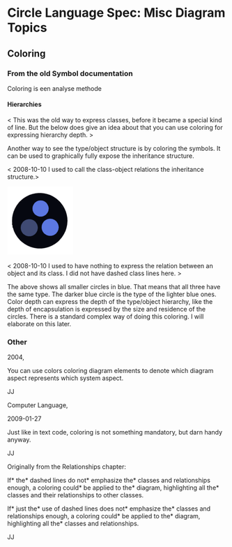﻿Circle Language Spec: Misc Diagram Topics
=========================================

Coloring
--------

### **From the old Symbol documentation**
Coloring is een analyse methode 

#### **Hierarchies**
< This was the old way to express classes, before it became a special kind of line. But the below does give an idea about that you can use coloring for expressing hierarchy depth. >

Another way to see the type/object structure is by coloring the symbols. It can be used to graphically fully expose the inheritance structure.

< 2008-10-10 I used to call the class-object relations the inheritance structure.>

![](images/3.%20Coloring.001.png)

< 2008-10-10 I used to have nothing to express the relation between an object and its class. I did not have dashed class lines here. >

The above shows all smaller circles in blue. That means that all three have the same type. The darker blue circle is the type of the lighter blue ones. Color depth can express the depth of the type/object hierarchy, like the depth of encapsulation is expressed by the size and residence of the circles. There is a standard complex way of doing this coloring. I will elaborate on this later. 
### **Other**
2004,

You can use colors coloring diagram elements to denote which diagram aspect represents which system aspect.

JJ



Computer Language,

2009-01-27



Just like in text code, coloring is not something mandatory, but darn handy anyway.



JJ


Originally from the Relationships chapter:

If\* the\* dashed lines do not\* emphasize the\* classes and relationships enough, a coloring could\* be applied to the\* diagram, highlighting all the\* classes and their relationships to other classes.

If\* just the\* use of dashed lines does not\* emphasize the\* classes and relationships enough, a coloring could\* be applied to the\* diagram, highlighting all the\* classes and relationships.

JJ


